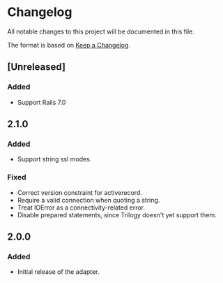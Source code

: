 # Changelog
All notable changes to this project will be documented in this file.

The format is based on [Keep a Changelog](http://keepachangelog.com/en/1.0.0/).

## [Unreleased]

### Added

- Support Rails 7.0

## 2.1.0

### Added

- Support string ssl modes.

### Fixed

- Correct version constraint for activerecord.
- Require a valid connection when quoting a string.
- Treat IOError as a connectivity-related error.
- Disable prepared statements, since Trilogy doesn't yet support them.

## 2.0.0

### Added

- Initial release of the adapter.
